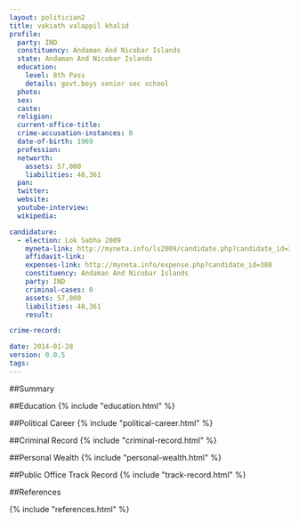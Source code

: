 ```yaml
---
layout: politician2
title: vakiath valappil khalid
profile: 
  party: IND
  constituency: Andaman And Nicobar Islands
  state: Andaman And Nicobar Islands
  education: 
    level: 8th Pass
    details: govt.boys senior sec school
  photo: 
  sex: 
  caste: 
  religion: 
  current-office-title: 
  crime-accusation-instances: 0
  date-of-birth: 1969
  profession: 
  networth: 
    assets: 57,000
    liabilities: 48,361
  pan: 
  twitter: 
  website: 
  youtube-interview: 
  wikipedia: 

candidature: 
  - election: Lok Sabha 2009
    myneta-link: http://myneta.info/ls2009/candidate.php?candidate_id=308
    affidavit-link: 
    expenses-link: http://myneta.info/expense.php?candidate_id=308
    constituency: Andaman And Nicobar Islands 
    party: IND
    criminal-cases: 0
    assets: 57,000
    liabilities: 48,361
    result:  

crime-record: 

date: 2014-01-28
version: 0.0.5
tags: 
---
```

##Summary


##Education
{% include "education.html" %}


##Political Career
{% include "political-career.html" %}


##Criminal Record
{% include "criminal-record.html" %}


##Personal Wealth
{% include "personal-wealth.html" %}


##Public Office Track Record
{% include "track-record.html" %}


##References


{% include "references.html" %}